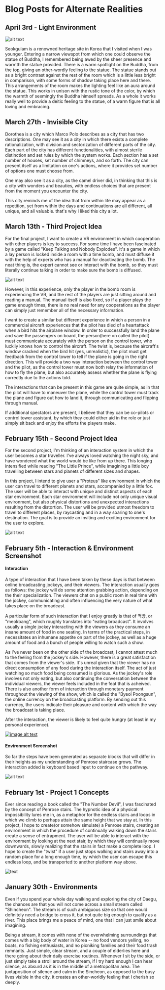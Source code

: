# Blog Posts for Alternate Realities


## April 3rd - Light Environment

![alt text](http://world.kbs.co.kr/special/unesco/common/images/excellent_unesco1_5.jpg "석굴암")

Seokgulam is a renowned heritage site in Korea that I visited when I was younger. Entering a narrow viewspot from which one could observe the statue of Buddha, I remembered being awed by the sheer presence and warmth the statue provided. There is a warm spotlight on the Buddha, from the top, giving an other-wordly feeling to the statue. The statue stands out as a bright contrast against the rest of the room which is a little less bright in comparison, with some forms of shadow taking place here and there. This arrangements of the room makes the lighting feel like an aura around the statue. This works in unison with the rustic tone of the color, by which the warmth of seemingly the Buddha himself spreads. As a whole it works really well to provide a deitic feeling to the statue, of a warm figure that is all loving and embracing. 

## March 27th -  Invisible City

Dorothea is a city which Marco Polo describes as a city that has two descriptions.
One may see it as a city in which there exists a complete rationalization, with division and sectorization of different parts of the city. Each part of the city has different functionalities, with almost sterile distinction and set rules by which the system works. Each section has a set number of houses, set number of chimneys, and so forth. The city can present itself as a limitation on one's actions, where it provides set number of options one must choose from.

One may also see it as a city, as the camel driver did, in thinking that this is a city with wonders and beauties, with endless choices that are present from the moment you encounter the city.

This city reminds me of the idea that from within life may appear as a repetition, yet from within the days and continuations are all different, all unique, and all valuable. that's why I liked this city a lot. 


## March 13th -  Third Project Idea


For the final project, I want to create a VR environment in which cooperation with other players is key to success. For some time I have been fascinated by a game called "Keep Talking and Nobody Explodes". It's a game in which a lay person is locked inside a room with a time bomb, and must diffuse it with the help of experts who has a manual for deactivating the bomb. The neat thing is, the expert cannot see or interact with the bomb, so they must literally continue talking in order to make sure the bomb is diffused.

![alt text](https://i.ytimg.com/vi/__cK-amlKPo/maxresdefault.jpg "Keep Talking and Nobody Explodes")

However, in this experience, only the player in the bomb room is experiencing the VR, and the rest of the players are just sitting around and reading a manual. The manual itself is also fixed, so if a player plays the game enough times, there is no real need for any cooperations as the player can simply just remember all of the necessary information.

I want to create a similar but different experience in which a person in a commercial aircraft experiences that the pilot has died of a heartattack when a bird hits the airplane window. In order to successfully land the plane and save the passengers on board, the person(here on called the pilot) must communicate accurately with the person on the control tower, who luckily knows how to control the aircraft. The twist is, because the aircraft's window cracked when the bird hit (yes, unrealistic), the pilot must get feedback from the control tower to tell if the plane is going in the right direction. 
This will provide a two way interaction between the control tower and the pilot, as the control tower must now both relay the information of how to fly the plane, but also accurately assess whether the plane is flying correctly due to the actions told.

The interactions that can be present in this game are quite simple, as in that the pilot will have to maneuver the plane, while the control tower must track the plane and figure out how to land it, through communicating and flipping through manual.

If additional spectators are present, I believe that they can be co-pilots or control tower assistant, by which they could either aid in the role or just simply sit back and enjoy the efforts the players make.

## February 15th -  Second Project Idea

For the second project, I'm thinking of an interaction system in which the user becomes a star traveller. I've always loved watching the night sky, and have wondered what the world would be like from up there. This longing intensified while reading "The Little Prince", while imagining a little boy travelling between stars and planets of different sizes and shapes.


In this project, I intend to give user a "Proteus" like environment in which the user can travel to different planets and stars, accompanied by a little fox. The user will be able to interact with unique and distinct aspects of each star environment. Each star environment will include not only unique visual environment, but also physical distortions and unexpected interactions resulting from the distortion. The user will be provided utmost freedom to travel to different places, by raycasting and in a way soaring to one's destination. The goal is to provide an inviting and exciting environment for the user to explore. 

![alt text](https://verilymag.com/.image/ar_16:9%2Cc_fill%2Ccs_srgb%2Cq_80%2Cw_1280/MTQ1Mjk4NjkwNDczNDY5NDA5/the-little-prince.jpg "The Little Prince")





## February 5th -  Interaction & Environment Screenshot
#### Interaction


A type of interaction that I have been taken by these days is that between online broadcasting jockeys, and their viewers. The interaction usually goes as follows: the jockey will do some attention grabbing action, depending on the their specialization. The viewers chat on a public room in real time with the jockey, communicating and often influencing the very nature of what takes place on the broadcast. 


A particular form of such interaction that I enjoy greatly is that of 먹방, or "meokbang", which roughly translates into "eating broadcast". It involves usually a single jockey interacting with the viewers as they consume an insane amount of food in one seating. In terms of the practical steps, in necessitates an inhumane appetite on part of the jockey, as well as a huge amount of food and a bunch of people willing to watch such a show.

As I've never been on the other side of the broadcast, I cannot attest much to the feeling from the jockey's side. However, there is a great satisfaction that comes from the viewer's side. It's unreal given that the viewer has no direct consumption of any food during the interaction itself. The act of just watching so much food being consumed is glorious. As the jockey's role involves not only eating, but also continuing the conversation between the individual viewers, the viewer feels included in the feat that is acheived. There is also another form of interaction through monetary payment throughout the viewing of the show, which is called the "Byeol Poongsun", the online currency on the broadcasting platform. By sending out this currency, the users indicate their pleasure and content with which the way the broadcast is taking place. 

After the interaction, the viewer is likely to feel quite hungry (at least in my personal experience). 

[![image alt text](https://i.ytimg.com/vi/-iB5PANA_T8/maxresdefault.jpg)](https://www.youtube.com/watch?v=-iB5PANA_T8)

#### Environment Screenshot

So far the steps have been generated as separate blocks that will differ in their heights as my understanding of Penrose staircase grows. The interaction added is keyboard based input to continue on the pathway.

![alt text](https://image.ibb.co/cMocfc/Screen_Shot_2018_02_06_at_14_43_32.png "Unity Screenshot")



## February 1st - Project 1 Concepts


Ever since reading a book called the "The Number Devil", I was fascinated by the concept of Penrose stairs. The hypnotic idea of a physical impossibility lures me in, as a metaphor for the endless stairs and loops in which we climb to perhaps attain the same height that we stay at. 
In this project, I hope to create(or somehow simulate) a Penrose stairs, creating an environment in which the procedure of continually walking down the stairs create a sense of entrapment. The user will be able to interact with the environment by looking at the next stair, by which they will continually move downwards, slowly realizing that the stairs in fact make a complete loop. I hope to create the "twist" if a user just stops walking and stairs away into a random place for a long enough time, by which the user can escape this endless loop, and be transported to another platform way above.

![text](https://i.ytimg.com/vi/E7e_9QbA7l0/maxresdefault.jpg)


## January 30th - Environments


Even if you spend your whole day walking and exploring the city of Daegu,
the chances are that you will not come across a small stream called "Shincheon".
The stream is of such ambiguous size so that one would definitely need a bridge to cross it, but not quite big enough to qualify
as a river. This place brings me a peace of mind, one that I can just smile about imagining.


Being a stream, it comes with none of the overwhelming surroundings that comes with a big body of water in Korea -- no food vendors yelling,
no boats, no fishing enthusiasts, and no picniking families and their food trash remnants. Just simple, clear stream, and a couple of elderlies
here and there going about their daily exercise routines. Whenever I sit by the side, or just simply take a stroll around the stream, if I try hard enough
I can hear silence, as absurd as it is in the middle of a metropolitan area. The juxtaposition of silence and calm in the Sincheon, as opposed to the
busy lives visible in the city, it creates an other-worldly feeling that I cherish so deeply.


